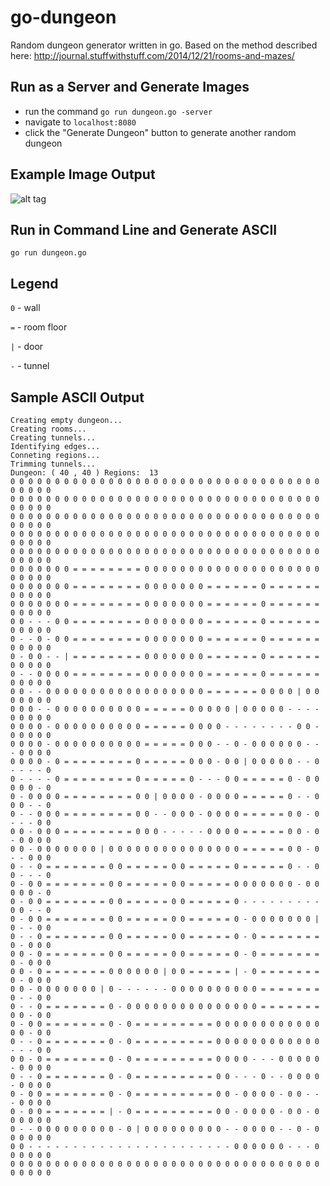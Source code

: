 go-dungeon
==========

Random dungeon generator written in go. Based on the method described here: http://journal.stuffwithstuff.com/2014/12/21/rooms-and-mazes/

Run as a Server and Generate Images
-----------------------------------
 * run the command `go run dungeon.go -server`
 * navigate to `localhost:8080`
 * click the "Generate Dungeon" button to generate another random dungeon

Example Image Output
--------------------
![alt tag](http://i.imgur.com/rLqddnJ.png)

Run in Command Line and Generate ASCII
--------------------------------------
`go run dungeon.go`

Legend
------
`0` - wall

`=` - room floor

`|` - door

`-` - tunnel

Sample ASCII Output
-------------------

```shell
Creating empty dungeon...
Creating rooms...
Creating tunnels...
Identifying edges...
Conneting regions...
Trimming tunnels...
Dungeon: ( 40 , 40 ) Regions:  13
0 0 0 0 0 0 0 0 0 0 0 0 0 0 0 0 0 0 0 0 0 0 0 0 0 0 0 0 0 0 0 0 0 0 0 0 0 0 0 0 
0 0 0 0 0 0 0 0 0 0 0 0 0 0 0 0 0 0 0 0 0 0 0 0 0 0 0 0 0 0 0 0 0 0 0 0 0 0 0 0 
0 0 0 0 0 0 0 0 0 0 0 0 0 0 0 0 0 0 0 0 0 0 0 0 0 0 0 0 0 0 0 0 0 0 0 0 0 0 0 0 
0 0 0 0 0 0 0 0 0 0 0 0 0 0 0 0 0 0 0 0 0 0 0 0 0 0 0 0 0 0 0 0 0 0 0 0 0 0 0 0 
0 0 0 0 0 0 0 0 0 0 0 0 0 0 0 0 0 0 0 0 0 0 0 0 0 0 0 0 0 0 0 0 0 0 0 0 0 0 0 0 
0 0 0 0 0 0 0 = = = = = = = = 0 0 0 0 0 0 0 0 0 0 0 0 0 0 0 0 0 0 0 0 0 0 0 0 0 
0 0 0 0 0 0 0 = = = = = = = = 0 0 0 0 0 0 0 = = = = = = 0 = = = = = = 0 0 0 0 0 
0 0 0 0 0 0 0 = = = = = = = = 0 0 0 0 0 0 0 = = = = = = 0 = = = = = = 0 0 0 0 0 
0 0 - - - 0 0 = = = = = = = = 0 0 0 0 0 0 0 = = = = = = 0 = = = = = = 0 0 0 0 0 
0 - - 0 - 0 0 = = = = = = = = 0 0 0 0 0 0 0 = = = = = = 0 = = = = = = 0 0 0 0 0 
0 - 0 0 - - | = = = = = = = = 0 0 0 0 0 0 0 = = = = = = 0 = = = = = = 0 0 0 0 0 
0 - - 0 0 0 0 = = = = = = = = 0 0 0 0 0 0 0 = = = = = = 0 = = = = = = 0 0 0 0 0 
0 0 - - 0 0 0 0 0 0 0 0 0 0 0 0 0 0 0 0 0 0 = = = = = = 0 0 0 0 | 0 0 0 0 0 0 0 
0 0 0 - - 0 0 0 0 0 0 0 0 0 0 = = = = = 0 0 0 0 0 | 0 0 0 0 0 - - - - 0 0 0 0 0 
0 0 0 0 - 0 0 0 0 0 0 0 0 0 0 = = = = = 0 0 0 0 - - - - - - - - 0 0 - 0 0 0 0 0 
0 0 0 0 - 0 0 0 0 0 0 0 0 0 0 = = = = = 0 0 0 - - 0 - 0 0 0 0 0 0 - - - 0 0 0 0 
0 0 0 0 - 0 = = = = = = = = 0 = = = = = 0 0 0 - 0 0 | 0 0 0 0 0 - - 0 - - - - 0 
0 - - - - 0 = = = = = = = = 0 = = = = = 0 - - - 0 0 = = = = = 0 - 0 0 0 0 0 - 0 
0 - 0 0 0 0 = = = = = = = = 0 0 | 0 0 0 0 - 0 0 0 0 = = = = = 0 - - 0 0 0 - - 0 
0 - - 0 0 0 = = = = = = = = 0 0 - - 0 0 0 - 0 0 0 0 = = = = = 0 0 - 0 - - - 0 0 
0 0 - 0 0 0 = = = = = = = = 0 0 0 - - - - - 0 0 0 0 = = = = = 0 0 - 0 - 0 0 0 0 
0 0 - 0 0 0 0 0 0 0 | 0 0 0 0 0 0 0 0 0 0 0 0 0 0 0 = = = = = 0 0 - 0 - - 0 0 0 
0 - - 0 = = = = = = = 0 0 = = = = = 0 0 = = = = = 0 = = = = = 0 - - 0 0 - - - 0 
0 - 0 0 = = = = = = = 0 0 = = = = = 0 0 = = = = = 0 0 0 0 0 0 0 - 0 0 0 0 0 - 0 
0 - 0 0 = = = = = = = 0 0 = = = = = 0 0 = = = = = 0 - - - - - - - - - 0 0 - - 0 
0 - 0 0 = = = = = = = 0 0 = = = = = 0 0 = = = = = 0 - 0 0 0 0 0 0 0 | 0 - - 0 0 
0 - - 0 = = = = = = = 0 0 = = = = = 0 0 = = = = = 0 - 0 = = = = = = = 0 - 0 0 0 
0 0 - 0 = = = = = = = 0 0 = = = = = 0 0 = = = = = 0 - 0 = = = = = = = 0 - 0 0 0 
0 0 - 0 = = = = = = = 0 0 0 0 0 0 | 0 0 = = = = = | - 0 = = = = = = = 0 - 0 0 0 
0 0 - 0 0 0 0 0 0 0 | 0 - - - - - - 0 0 0 0 0 0 0 0 0 0 = = = = = = = 0 - - 0 0 
0 - - 0 = = = = = = = 0 - 0 0 0 0 0 0 0 0 0 0 0 0 0 0 0 = = = = = = = 0 0 - 0 0 
0 - 0 0 = = = = = = = 0 - 0 = = = = = = = = = 0 0 0 0 0 0 0 0 0 0 0 0 0 0 - 0 0 
0 - - 0 = = = = = = = 0 - 0 = = = = = = = = = 0 0 0 0 0 0 0 0 0 0 0 0 - - - 0 0 
0 0 - 0 = = = = = = = 0 - 0 = = = = = = = = = 0 0 0 0 - - - 0 0 0 0 0 - 0 0 0 0 
0 - - 0 = = = = = = = 0 - 0 = = = = = = = = = 0 0 - - - 0 - - 0 0 0 0 - 0 0 0 0 
0 - 0 0 = = = = = = = 0 - 0 = = = = = = = = = 0 0 - 0 0 0 0 - 0 0 - - - 0 0 0 0 
0 - 0 0 = = = = = = = | - 0 = = = = = = = = = 0 0 - 0 0 0 0 - 0 0 - 0 0 0 0 0 0 
0 - - 0 0 0 0 0 0 0 0 0 - 0 | 0 0 0 0 0 0 0 0 0 - - 0 0 0 0 - - 0 - 0 0 0 0 0 0 
0 0 - - - - - - - - - - - - - - - - - - - - - - - 0 0 0 0 0 0 - - - 0 0 0 0 0 0 
0 0 0 0 0 0 0 0 0 0 0 0 0 0 0 0 0 0 0 0 0 0 0 0 0 0 0 0 0 0 0 0 0 0 0 0 0 0 0 0
```
